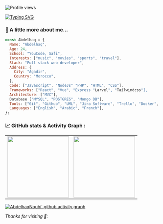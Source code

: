 ![Profile views](https://gpvc.arturio.dev/Halazv2)


[![Typing SVG](https://readme-typing-svg.herokuapp.com?lines=Hi+there+%F0%9F%91%8B+I+am+Abdelhaq+Nouhi;Welcome+to+My+Profile!++)](https://git.io/typing-svg)
### 🔭 A little more about me...
<!-- <img src="" width="50">  -->

```Javascript
const Abdelhaq = {
  Name: "Abdelhaq",
  Age: 24,
  School: "YouCode, Safi",
  Interests: ["music", "movies", "sports", "travel"],
  Stack: "Full stack web developer",
  Address: {
    City: "Agadir",
    Country: "Morocco",
  },
  Code: ["Javascript", "NodeJs" "PHP", "HTML", "CSS"],
  Frameworks: ["React", "Vue", "Express "Larvel", "Tailwindcss"],
  Architecture: ["MVC"],
  Database ["MYSQL", "POSTGRES", "Mongo DB"],
  Tools: ["Git", "Github", "UML", "Jira Software", "Trello", "Docker", "VSCode", "AdobeXD" , "Figma"],
  Languages: ["English", "Arabic", "French"],
};
```
### 📈 GitHub stats & Activity Graph :
<table cellpadding="0">
  <tr style="padding: 10">
    <!-- GitHub Stats Card -->  
    <td valign="top"><img height="200" src="https://github-readme-stats.vercel.app/api?username=AbdelhaqNouhi&show_icons=true&theme=vue-dark&include_all_commits=true"/></td>
    <!-- GitHub Top Language Card -->
    <td valign="top"><img height="200" src="https://github-readme-stats.vercel.app/api/top-langs/?username=AbdelhaqNouhi&theme=vue-dark&layout=compact"/></td>
  </tr>
</table>

[![AbdelhaqNouhi' github activity graph](https://activity-graph.herokuapp.com/graph?username=AbdelhaqNouhi&theme=react-dark)](https://github.com/ashutosh00710/github-readme-activity-graph)






<em> Thanks for visiting 💙: </em>

<!-- <img src="" width="60"> -->
